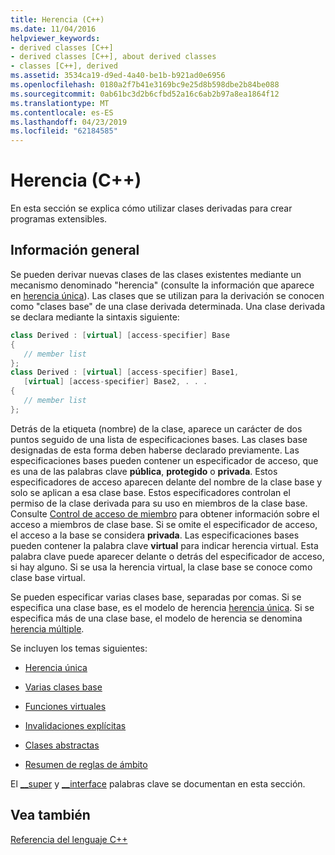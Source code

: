 ```yaml
---
title: Herencia (C++)
ms.date: 11/04/2016
helpviewer_keywords:
- derived classes [C++]
- derived classes [C++], about derived classes
- classes [C++], derived
ms.assetid: 3534ca19-d9ed-4a40-be1b-b921ad0e6956
ms.openlocfilehash: 0180a2f7b41e3169bc9e25d8b598dbe2b84be088
ms.sourcegitcommit: 0ab61bc3d2b6cfbd52a16c6ab2b97a8ea1864f12
ms.translationtype: MT
ms.contentlocale: es-ES
ms.lasthandoff: 04/23/2019
ms.locfileid: "62184585"
---
```

# <a name="inheritance--c"></a>Herencia (C++)

En esta sección se explica cómo utilizar clases derivadas para crear programas extensibles.

## <a name="overview"></a>Información general

Se pueden derivar nuevas clases de las clases existentes mediante un mecanismo denominado "herencia" (consulte la información que aparece en [herencia única](../cpp/single-inheritance.md)). Las clases que se utilizan para la derivación se conocen como "clases base" de una clase derivada determinada. Una clase derivada se declara mediante la sintaxis siguiente:

```cpp
class Derived : [virtual] [access-specifier] Base
{
   // member list
};
class Derived : [virtual] [access-specifier] Base1,
   [virtual] [access-specifier] Base2, . . .
{
   // member list
};
```

Detrás de la etiqueta (nombre) de la clase, aparece un carácter de dos puntos seguido de una lista de especificaciones bases.  Las clases base designadas de esta forma deben haberse declarado previamente.  Las especificaciones bases pueden contener un especificador de acceso, que es una de las palabras clave **pública**, **protegido** o **privada**.  Estos especificadores de acceso aparecen delante del nombre de la clase base y solo se aplican a esa clase base.  Estos especificadores controlan el permiso de la clase derivada para su uso en miembros de la clase base.  Consulte [Control de acceso de miembro](../cpp/member-access-control-cpp.md) para obtener información sobre el acceso a miembros de clase base.  Si se omite el especificador de acceso, el acceso a la base se considera **privada**.  Las especificaciones bases pueden contener la palabra clave **virtual** para indicar herencia virtual.  Esta palabra clave puede aparecer delante o detrás del especificador de acceso, si hay alguno.  Si se usa la herencia virtual, la clase base se conoce como clase base virtual.

Se pueden especificar varias clases base, separadas por comas.  Si se especifica una clase base, es el modelo de herencia [herencia única](../cpp/single-inheritance.md). Si se especifica más de una clase base, el modelo de herencia se denomina [herencia múltiple](../cpp/multiple-base-classes.md).

Se incluyen los temas siguientes:

- [Herencia única](../cpp/single-inheritance.md)

- [Varias clases base](../cpp/multiple-base-classes.md)

- [Funciones virtuales](../cpp/virtual-functions.md)

- [Invalidaciones explícitas](../cpp/explicit-overrides-cpp.md)

- [Clases abstractas](../cpp/abstract-classes-cpp.md)

- [Resumen de reglas de ámbito](../cpp/summary-of-scope-rules.md)

El [__super](../cpp/super.md) y [__interface](../cpp/interface.md) palabras clave se documentan en esta sección.

## <a name="see-also"></a>Vea también

[Referencia del lenguaje C++](../cpp/cpp-language-reference.md)